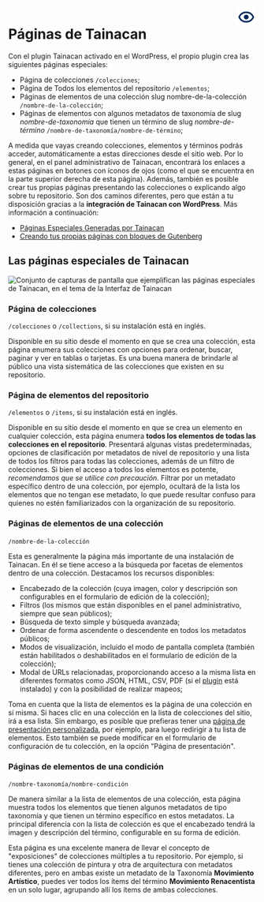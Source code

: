 <div style="float: right; margin-left: 1rem;">
	<img 
		alt="Icono de Ver en el tema" 
		src="/es-mx/_assets/images/icon_see.png"
		width="42"
		height="42">
</div>

# Páginas de Tainacan

Con el plugin Tainacan activado en el WordPress, el propio plugin crea las siguientes páginas especiales:

- Página de colecciones `/colecciones`;
- Página de Todos los elementos del repositorio `/elementos`;
- Páginas de elementos de una colección slug nombre-de-la-colección `/nombre-de-la-colección`;
- Páginas de elementos con algunos metadatos de taxonomía de slug _nombre-de-taxonomía_ que tienen un término de slug _nombre-de-término_ `/nombre-de-taxonomía/nombre-de-término`;

A medida que vayas creando colecciones, elementos y términos podrás acceder, automáticamente a estas direcciones desde el sitio web. Por lo general, en el panel administrativo de Tainacan, encontrará los enlaces a estas páginas en botones con íconos de ojos (como el que se encuentra en la parte superior derecha de esta página). Además, también es posible crear tus propias páginas presentando las colecciones o explicando algo sobre tu repositorio. Son dos caminos diferentes, pero que están a tu disposición gracias a la **integración de Tainacan con WordPress**. Más información a continuación:

- [Páginas Especiales Generadas por Tainacan](#las-páginas-especiales-de-tainacan)
- [Creando tus propias páginas con bloques de Gutenberg](/es-mx/gutenberg-blocks)

## Las páginas especiales de Tainacan

![Conjunto de capturas de pantalla que ejemplifican las páginas especiales de Tainacan, en el tema de la Interfaz de Tainacan](/_assets/images/paginas-especiales-tainacan.png)

### Página de colecciones

`/colecciones` o `/collections`, si su instalación está en inglés.

Disponible en su sitio desde el momento en que se crea una colección, esta página enumera sus colecciones con opciones para ordenar, buscar, paginar y ver en tablas o tarjetas. Es una buena manera de brindarle al público una vista sistemática de las colecciones que existen en su repositorio.

### Página de elementos del repositorio

`/elementos` o `/items`, si su instalación está en inglés.

Disponible en su sitio desde el momento en que se crea un elemento en cualquier colección, esta página enumera **todos los elementos de todas las colecciones en el repositorio**. Presentará algunas vistas predeterminadas, opciones de clasificación por metadatos de nivel de repositorio y una lista de todos los filtros para todas las colecciones, además de un filtro de colecciones. Si bien el acceso a todos  los elementos es potente, _recomendamos que se utilice con precaución_. Filtrar por un metadato específico dentro de una colección, por ejemplo, ocultará de la lista los elementos que no tengan ese metadato, lo que puede resultar confuso para quienes no estén familiarizados con la organización de su repositorio.

### Páginas de elementos de una colección

`/nombre-de-la-colección`

Esta es generalmente la página más importante de una instalación de Tainacan. En él se tiene acceso a la búsqueda por facetas de elementos dentro de una colección. Destacamos los recursos disponibles:

- Encabezado de la colección (cuya imagen, color y descripción son configurables en el formulario de edición de la colección);
- Filtros (los mismos que están disponibles en el panel administrativo, siempre que sean públicos);
- Búsqueda de texto simple y búsqueda avanzada;
- Ordenar de forma ascendente o descendente en todos los metadatos públicos;
- Modos de visualización, incluido el modo de pantalla completa (también están habilitados o deshabilitados en el formulario de edición de la colección);
- Modal de URLs relacionadas, proporcionando acceso a la misma lista en diferentes formatos como JSON, HTML, CSV, PDF (si el [plugin](/es-mx/plugin-pdf-exposer) está instalado) y con la posibilidad de realizar mapeos;

Toma en cuenta que la lista de elementos es la página de una colección en sí misma. Si haces clic en una colección en la lista de colecciones del sitio, irá a esa lista. Sin embargo, es posible que prefieras tener una [página de presentación personalizada](/es-mx/gutenberg-blocks), por ejemplo, para luego redirigir a tu lista de elementos. Esto también se puede modificar en el formulario de configuración de tu colección, en la opción "Página de presentación".

### Páginas de elementos de una condición

`/nombre-taxonomía/nombre-condición`

De manera similar a la lista de elementos de una colección, esta página muestra todos los elementos que tienen algunos metadatos de tipo taxonomía y que tienen un término específico en estos metadatos. La principal diferencia con la lista de colección es que el encabezado tendrá la imagen y descripción del término, configurable en su forma de edición.

Esta página es una excelente manera de llevar el concepto de "exposiciones" de colecciones múltiples a tu repositorio. Por ejemplo, si tienes una colección de pintura y otra de arquitectura con metadatos diferentes, pero en ambas existe un metadato de la Taxonomía **Movimiento Artístico**, puedes ver todos los ítems del término **Movimiento Renacentista** en un solo lugar, agrupando allí los ítems de ambas colecciones.

